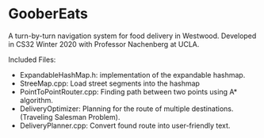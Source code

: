 # GooberEats
A turn-by-turn navigation system for food delivery in Westwood. Developed in CS32 Winter 2020 with Professor Nachenberg at UCLA.

Included Files:
-   ExpandableHashMap.h: implementation of the expandable hashmap.
-   StreeMap.cpp: Load street segments into the hashmap
-   PointToPointRouter.cpp: Finding path between two points using A* algorithm.
-   DeliveryOptimizer: Planning for the route of multiple destinations.(Traveling Salesman Problem).
-   DeliveryPlanner.cpp: Convert found route into user-friendly text.

